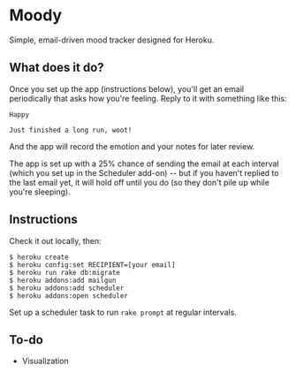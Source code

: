 # Moody

Simple, email-driven mood tracker designed for Heroku.

## What does it do?

Once you set up the app (instructions below), you'll get an email periodically that asks how you're feeling. Reply to it with something like this:

    Happy

    Just finished a long run, woot!

And the app will record the emotion and your notes for later review.

The app is set up with a 25% chance of sending the email at each interval (which you set up in the Scheduler add-on) -- but if you haven't replied to the last email yet, it will hold off until you do (so they don't pile up while you're sleeping).

## Instructions

Check it out locally, then:

    $ heroku create
    $ heroku config:set RECIPIENT=[your email]
    $ heroku run rake db:migrate
    $ heroku addons:add mailgun
    $ heroku addons:add scheduler
    $ heroku addons:open scheduler

Set up a scheduler task to run `rake prompt` at regular intervals.

## To-do

* Visualization
